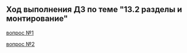 ## Ход выполнения ДЗ по теме "13.2 разделы и монтирование"

[вопрос №1](/13-kubernetes-config-02-mounts/Lesson/Lesson.md)

[вопрос №2](/13-kubernetes-config-02-mounts/Lesson/Lesson-2.md)
